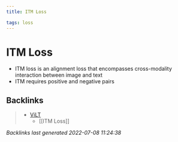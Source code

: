 ```yaml
---
title: ITM Loss

tags: loss 
---
```


# ITM Loss
- ITM loss is an alignment loss that encompasses cross-modality interaction between image and text
- ITM requires positive and negative pairs


## Backlinks

> - [ViLT](ViLT.md)
>   - [[ITM Loss]]

_Backlinks last generated 2022-07-08 11:24:38_
